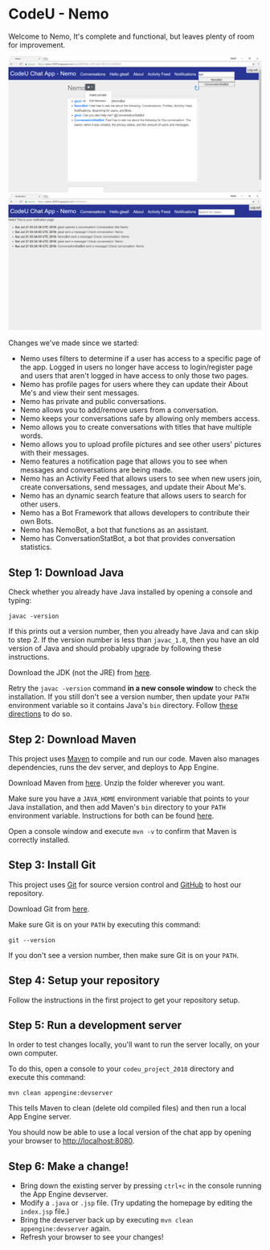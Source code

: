 # CodeU - Nemo

Welcome to Nemo, It's complete and functional, but leaves
plenty of room for improvement.

![Demo](images/demo.PNG)
![Notifications](images/notifications.PNG)

Changes we've made since we started:

* Nemo uses filters to determine if a user has access to a specific page of the app.
Logged in users no longer have access to login/register page and users that aren't logged
in have access to only those two pages.
* Nemo has profile pages for users where they can update their About Me's and view their
sent messages.
* Nemo has private and public conversations.
* Nemo allows you to add/remove users from a conversation.
* Nemo keeps your conversations safe by allowing only members access.
* Nemo allows you to create conversations with titles that have multiple words.
* Nemo allows you to upload profile pictures and see other users' pictures with their messages.
* Nemo features a notification page that allows you to see when messages and conversations are being made.
* Nemo has an Activity Feed that allows users to see when new users join, create
 conversations, send messages, and update their About Me's.
* Nemo has an dynamic search feature that allows users to search for other users. 
* Nemo has a Bot Framework that allows developers to contribute their own Bots. 
* Nemo has NemoBot, a bot that functions as an assistant.
* Nemo has ConversationStatBot, a bot that provides conversation statistics.

## Step 1: Download Java

Check whether you already have Java installed by opening a console and typing:

```
javac -version
```

If this prints out a version number, then you already have Java and can skip to
step 2. If the version number is less than `javac_1.8`, then you have an old
version of Java and should probably upgrade by following these instructions.

Download the JDK (not the JRE) from [here](http://www.oracle.com/technetwork/java/javase/downloads/jdk9-downloads-3848520.html).

Retry the `javac -version` command **in a new console window** to check the
installation. If you still don't see a version number, then update your `PATH`
environment variable so it contains Java's `bin` directory. Follow [these
directions](https://www.java.com/en/download/help/path.xml) to do so.

## Step 2: Download Maven

This project uses [Maven](https://maven.apache.org/) to compile and run our
code. Maven also manages dependencies, runs the dev server, and deploys to App
Engine.

Download Maven from [here](https://maven.apache.org/download.cgi). Unzip the
folder wherever you want.

Make sure you have a `JAVA_HOME` environment variable that points to your Java
installation, and then add Maven's `bin` directory to your `PATH` environment
variable. Instructions for both can be found
[here](https://maven.apache.org/install.html).

Open a console window and execute `mvn -v` to confirm that Maven is correctly
installed.

## Step 3: Install Git

This project uses [Git](https://git-scm.com/) for source version control and
[GitHub](https://github.com/) to host our repository.

Download Git from [here](https://git-scm.com/downloads).

Make sure Git is on your `PATH` by executing this command:

```
git --version
```

If you don't see a version number, then make sure Git is on your `PATH`.

## Step 4: Setup your repository

Follow the instructions in the first project to get your repository setup.

## Step 5: Run a development server

In order to test changes locally, you'll want to run the server locally, on your
own computer.

To do this, open a console to your `codeu_project_2018` directory and execute this command:

```
mvn clean appengine:devserver
```

This tells Maven to clean (delete old compiled files) and then run a local
App Engine server.

You should now be able to use a local version of the chat app by opening your
browser to [http://localhost:8080](http://localhost:8080).

## Step 6: Make a change!

- Bring down the existing server by pressing `ctrl+c` in the console running the
App Engine devserver.
- Modify a `.java` or `.jsp` file. (Try updating the homepage by editing the
`index.jsp` file.)
- Bring the devserver back up by executing `mvn clean appengine:devserver`
again.
- Refresh your browser to see your changes!
